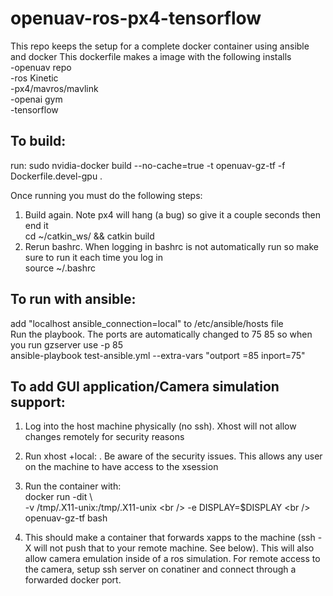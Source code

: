 # openuav-ros-px4-tensorflow
This repo keeps the setup for a complete docker container using ansible and docker
This dockerfile makes a image with the following installs <br />
-openuav repo <br />
-ros Kinetic <br />
-px4/mavros/mavlink <br />
-openai gym <br />
-tensorflow <br />

## To build:
run: sudo nvidia-docker build --no-cache=true -t openuav-gz-tf -f Dockerfile.devel-gpu .

Once running you must do the following steps:
1. Build again. Note px4 will hang (a bug) so give it a couple seconds then end it <br />
  cd ~/catkin_ws/ && catkin build
2. Rerun bashrc. When logging in bashrc is not automatically run so make sure to run it each time you log in<br />
  source ~/.bashrc 
  
## To run with ansible:<br />
  add "localhost ansible_connection=local" to /etc/ansible/hosts file<br />
  Run the playbook. The ports are automatically changed to 75 85 so when you run gzserver use -p 85<br />
  ansible-playbook test-ansible.yml --extra-vars "outport =85 inport=75"

## To add GUI application/Camera simulation support:
  1. Log into the host machine physically (no ssh). Xhost will not allow changes remotely for security reasons <br />
  2. Run xhost +local: . Be aware of the security issues. This allows any user on the machine to have access to the xsession <br />
  3. Run the container with: <br />
  docker run -dit \ <br />
    -v /tmp/.X11-unix:/tmp/.X11-unix \<br />
    -e DISPLAY=$DISPLAY \<br />
    openuav-gz-tf bash<br />
    
  4. This should make a container that forwards xapps to the machine (ssh -X will not push that to your remote machine. See below). This will also allow camera emulation inside of a ros simulation. For remote access to the camera, setup ssh server on conatiner and connect through a forwarded docker port.
